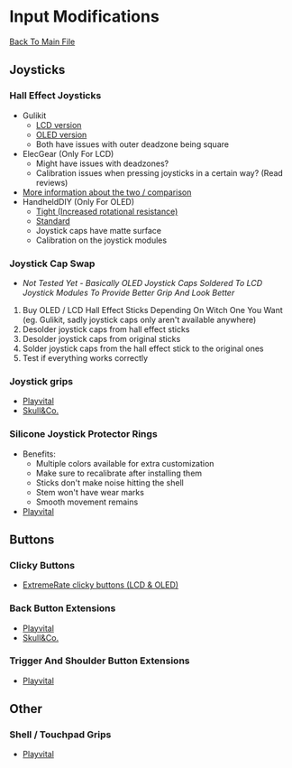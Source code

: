# Input Modifications
[Back To Main File](../README.md)

## Joysticks

### Hall Effect Joysticks
- Gulikit
    - [LCD version](https://www.gulikit.com/productinfo/1026071.html)
    - [OLED version](https://www.gulikit.com/productinfo/1215825.html)
    - Both have issues with outer deadzone being square
- ElecGear (Only For LCD)
    - Might have issues with deadzones?
    - Calibration issues when pressing joysticks in a certain way? (Read reviews)
- [More information about the two / comparison](https://www.reddit.com/r/SteamDeck/comments/15c4ppn/comment/jwfxsxt/)
- HandheldDIY (Only For OLED)
    - [Tight (Increased rotational resistance)](https://www.handhelddiy.com/products/steam-deck-oled-tighter-hall-joystick?variant=49363761430838)
    - [Standard](https://www.handhelddiy.com/products/steam-deck-oled-tighter-hall-joystick?variant=49363761398070)
    - Joystick caps have matte surface
    - Calibration on the joystick modules

### Joystick Cap Swap
- *Not Tested Yet - Basically OLED Joystick Caps Soldered To LCD Joystick Modules To Provide Better Grip And Look Better*
1. Buy OLED / LCD Hall Effect Sticks Depending On Witch One You Want (eg. Gulikit, sadly joystick caps only aren't available anywhere)
2. Desolder joystick caps from hall effect sticks
3. Desolder joystick caps from original sticks
4. Solder joystick caps from the hall effect stick to the original ones
5. Test if everything works correctly

### Joystick grips
- [Playvital](https://playvital.com/collections/steam-deck-thumb-grip)
- [Skull&Co.](https://skullnco.com/collections/steam-deck/products/thumb-grip-set-for-steam-deck)

### Silicone Joystick Protector Rings
- Benefits:
    - Multiple colors available for extra customization
    - Make sure to recalibrate after installing them
    - Sticks don't make noise hitting the shell
    - Stem won't have wear marks
    - Smooth movement remains
- [Playvital](https://playvital.com/collections/steam-deck-control-precision-rings)

## Buttons

### Clicky Buttons
- [ExtremeRate clicky buttons (LCD & OLED)](https://extremerate.com/collections/for-steam-deck-clicky-kit)

### Back Button Extensions
- [Playvital](https://playvital.com/collections/back-button-enhancement)
- [Skull&Co.](https://skullnco.com/collections/steam-deck/products/back-button-enhancement-set-for-steam-deck-4pcs)
### Trigger And Shoulder Button Extensions
- [Playvital](https://playvital.com/collections/steam-deck-triggers-extenders)

## Other

### Shell / Touchpad Grips
- [Playvital](https://playvital.com/collections/steam-deck-controller-grip)